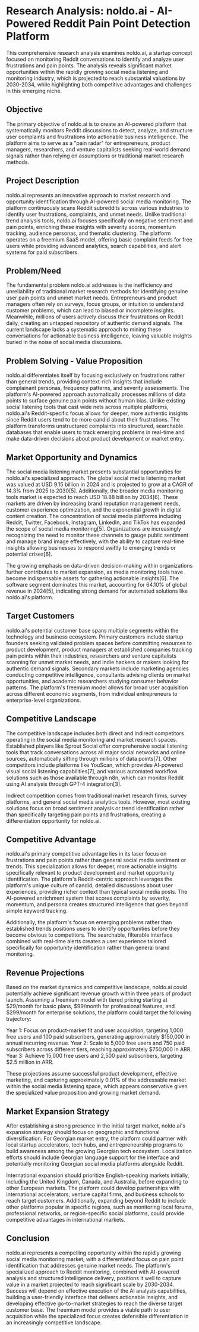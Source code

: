 # Research Analysis: noldo.ai - AI-Powered Reddit Pain Point Detection Platform

This comprehensive research analysis examines noldo.ai, a startup concept focused on monitoring Reddit conversations to identify and analyze user frustrations and pain points. The analysis reveals significant market opportunities within the rapidly growing social media listening and monitoring industry, which is projected to reach substantial valuations by 2030-2034, while highlighting both competitive advantages and challenges in this emerging niche.

## Objective

The primary objective of noldo.ai is to create an AI-powered platform that systematically monitors Reddit discussions to detect, analyze, and structure user complaints and frustrations into actionable business intelligence. The platform aims to serve as a "pain radar" for entrepreneurs, product managers, researchers, and venture capitalists seeking real-world demand signals rather than relying on assumptions or traditional market research methods.

## Project Description

noldo.ai represents an innovative approach to market research and opportunity identification through AI-powered social media monitoring. The platform continuously scans Reddit subreddits across various industries to identify user frustrations, complaints, and unmet needs. Unlike traditional trend analysis tools, noldo.ai focuses specifically on negative sentiment and pain points, enriching these insights with severity scores, momentum tracking, audience personas, and thematic clustering. The platform operates on a freemium SaaS model, offering basic complaint feeds for free users while providing advanced analytics, search capabilities, and alert systems for paid subscribers.

## Problem/Need

The fundamental problem noldo.ai addresses is the inefficiency and unreliability of traditional market research methods for identifying genuine user pain points and unmet market needs. Entrepreneurs and product managers often rely on surveys, focus groups, or intuition to understand customer problems, which can lead to biased or incomplete insights. Meanwhile, millions of users actively discuss their frustrations on Reddit daily, creating an untapped repository of authentic demand signals. The current landscape lacks a systematic approach to mining these conversations for actionable business intelligence, leaving valuable insights buried in the noise of social media discussions.

## Problem Solving - Value Proposition

noldo.ai differentiates itself by focusing exclusively on frustrations rather than general trends, providing context-rich insights that include complainant personas, frequency patterns, and severity assessments. The platform's AI-powered approach automatically processes millions of data points to surface genuine pain points without human bias. Unlike existing social listening tools that cast wide nets across multiple platforms, noldo.ai's Reddit-specific focus allows for deeper, more authentic insights since Reddit users tend to be more candid about their frustrations. The platform transforms unstructured complaints into structured, searchable databases that enable users to track emerging problems in real-time and make data-driven decisions about product development or market entry.

## Market Opportunity and Dynamics

The social media listening market presents substantial opportunities for noldo.ai's specialized approach. The global social media listening market was valued at USD 9.15 billion in 2024 and is projected to grow at a CAGR of 14.3% from 2025 to 2030[5]. Additionally, the broader media monitoring tools market is expected to reach USD 18.88 billion by 2034[6]. These markets are driven by increasing brand reputation management needs, customer experience optimization, and the exponential growth in digital content creation. The concentration of social media platforms including Reddit, Twitter, Facebook, Instagram, LinkedIn, and TikTok has expanded the scope of social media monitoring[5]. Organizations are increasingly recognizing the need to monitor these channels to gauge public sentiment and manage brand image effectively, with the ability to capture real-time insights allowing businesses to respond swiftly to emerging trends or potential crises[6].

The growing emphasis on data-driven decision-making within organizations further contributes to market expansion, as media monitoring tools have become indispensable assets for gathering actionable insights[6]. The software segment dominates this market, accounting for 64.10% of global revenue in 2024[5], indicating strong demand for automated solutions like noldo.ai's platform.

## Target Customers

noldo.ai's potential customer base spans multiple segments within the technology and business ecosystem. Primary customers include startup founders seeking validated problem spaces before committing resources to product development, product managers at established companies tracking pain points within their industries, researchers and venture capitalists scanning for unmet market needs, and indie hackers or makers looking for authentic demand signals. Secondary markets include marketing agencies conducting competitive intelligence, consultants advising clients on market opportunities, and academic researchers studying consumer behavior patterns. The platform's freemium model allows for broad user acquisition across different economic segments, from individual entrepreneurs to enterprise-level organizations.

## Competitive Landscape

The competitive landscape includes both direct and indirect competitors operating in the social media monitoring and market research spaces. Established players like Sprout Social offer comprehensive social listening tools that track conversations across all major social networks and online sources, automatically sifting through millions of data points[7]. Other competitors include platforms like YouScan, which provides AI-powered visual social listening capabilities[7], and various automated workflow solutions such as those available through n8n, which can monitor Reddit using AI analysis through GPT-4 integration[3].

Indirect competition comes from traditional market research firms, survey platforms, and general social media analytics tools. However, most existing solutions focus on broad sentiment analysis or trend identification rather than specifically targeting pain points and frustrations, creating a differentiation opportunity for noldo.ai.

## Competitive Advantage

noldo.ai's primary competitive advantage lies in its laser focus on frustrations and pain points rather than general social media sentiment or trends. This specialization allows for deeper, more actionable insights specifically relevant to product development and market opportunity identification. The platform's Reddit-centric approach leverages the platform's unique culture of candid, detailed discussions about user experiences, providing richer context than typical social media posts. The AI-powered enrichment system that scores complaints by severity, momentum, and persona creates structured intelligence that goes beyond simple keyword tracking.

Additionally, the platform's focus on emerging problems rather than established trends positions users to identify opportunities before they become obvious to competitors. The searchable, filterable interface combined with real-time alerts creates a user experience tailored specifically for opportunity identification rather than general brand monitoring.

## Revenue Projections

Based on the market dynamics and competitive landscape, noldo.ai could potentially achieve significant revenue growth within three years of product launch. Assuming a freemium model with tiered pricing starting at $29/month for basic plans, $99/month for professional features, and $299/month for enterprise solutions, the platform could target the following trajectory:

Year 1: Focus on product-market fit and user acquisition, targeting 1,000 free users and 100 paid subscribers, generating approximately $150,000 in annual recurring revenue. Year 2: Scale to 5,000 free users and 750 paid subscribers across different tiers, reaching approximately $750,000 in ARR. Year 3: Achieve 15,000 free users and 2,500 paid subscribers, targeting $2.5 million in ARR.

These projections assume successful product development, effective marketing, and capturing approximately 0.01% of the addressable market within the social media listening space, which appears conservative given the specialized value proposition and growing market demand.

## Market Expansion Strategy

After establishing a strong presence in the initial target market, noldo.ai's expansion strategy should focus on geographic and functional diversification. For Georgian market entry, the platform could partner with local startup accelerators, tech hubs, and entrepreneurship programs to build awareness among the growing Georgian tech ecosystem. Localization efforts should include Georgian language support for the interface and potentially monitoring Georgian social media platforms alongside Reddit.

International expansion should prioritize English-speaking markets initially, including the United Kingdom, Canada, and Australia, before expanding to other European markets. The platform could develop partnerships with international accelerators, venture capital firms, and business schools to reach target customers. Additionally, expanding beyond Reddit to include other platforms popular in specific regions, such as monitoring local forums, professional networks, or region-specific social platforms, could provide competitive advantages in international markets.

## Conclusion

noldo.ai represents a compelling opportunity within the rapidly growing social media monitoring market, with a differentiated focus on pain point identification that addresses genuine market needs. The platform's specialized approach to Reddit monitoring, combined with AI-powered analysis and structured intelligence delivery, positions it well to capture value in a market projected to reach significant scale by 2030-2034. Success will depend on effective execution of the AI analysis capabilities, building a user-friendly interface that delivers actionable insights, and developing effective go-to-market strategies to reach the diverse target customer base. The freemium model provides a viable path to user acquisition while the specialized focus creates defensible differentiation in an increasingly competitive landscape.
